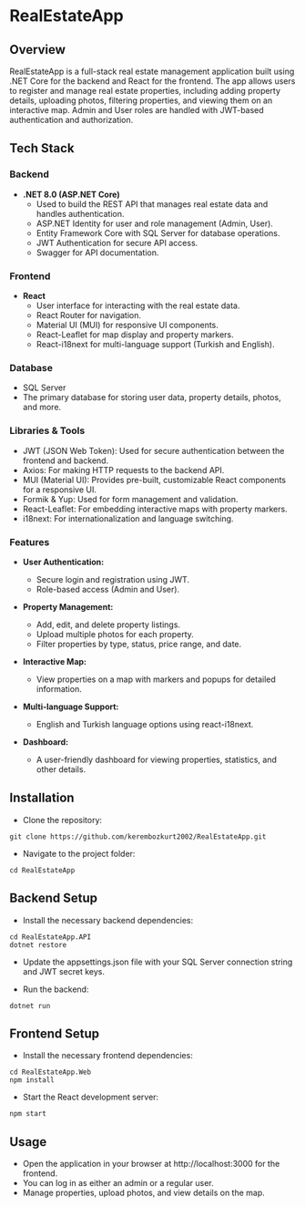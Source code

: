 # RealEstateApp
## Overview
RealEstateApp is a full-stack real estate management application built using .NET Core for the backend and React for the frontend. The app allows users to register and manage real estate properties, including adding property details, uploading photos, filtering properties, and viewing them on an interactive map. Admin and User roles are handled with JWT-based authentication and authorization.

## Tech Stack
### Backend
* **.NET 8.0 (ASP.NET Core)**
  * Used to build the REST API that manages real estate data and handles authentication.
  * ASP.NET Identity for user and role management (Admin, User).
  * Entity Framework Core with SQL Server for database operations.
  * JWT Authentication for secure API access.
  * Swagger for API documentation.
### Frontend
* **React**
  * User interface for interacting with the real estate data.
  * React Router for navigation.
  * Material UI (MUI) for responsive UI components.
  * React-Leaflet for map display and property markers.
  * React-i18next for multi-language support (Turkish and English).
### Database
* SQL Server
* The primary database for storing user data, property details, photos, and more.
### Libraries & Tools
* JWT (JSON Web Token): Used for secure authentication between the frontend and backend.
* Axios: For making HTTP requests to the backend API.
* MUI (Material UI): Provides pre-built, customizable React components for a responsive UI.
* Formik & Yup: Used for form management and validation.
* React-Leaflet: For embedding interactive maps with property markers.
* i18next: For internationalization and language switching.
### Features
* **User Authentication:**

  * Secure login and registration using JWT.
  * Role-based access (Admin and User).
* **Property Management:**

  * Add, edit, and delete property listings.
  * Upload multiple photos for each property.
  * Filter properties by type, status, price range, and date.
* **Interactive Map:**

  * View properties on a map with markers and popups for detailed information.
* **Multi-language Support:**

  * English and Turkish language options using react-i18next.
* **Dashboard:**

  * A user-friendly dashboard for viewing properties, statistics, and other details.
## Installation
* Clone the repository:

```
git clone https://github.com/kerembozkurt2002/RealEstateApp.git
```
* Navigate to the project folder:

```
cd RealEstateApp
```
## Backend Setup
* Install the necessary backend dependencies:

```
cd RealEstateApp.API
dotnet restore
```

* Update the appsettings.json file with your SQL Server connection string and JWT secret keys.

* Run the backend:

```
dotnet run
```

## Frontend Setup
* Install the necessary frontend dependencies:

```
cd RealEstateApp.Web
npm install
```
* Start the React development server:
```
npm start
```
## Usage
* Open the application in your browser at http://localhost:3000 for the frontend.
* You can log in as either an admin or a regular user.
* Manage properties, upload photos, and view details on the map.
